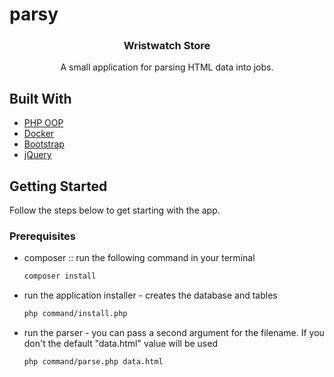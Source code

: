 # parsy

<div align="center">
  <h3 align="center">Wristwatch Store</h3>

  <p align="center">
    A small application for parsing HTML data into jobs.
  </p>
</div>

## Built With

* [PHP OOP](https://php.net/)
* [Docker](https://www.docker.com/)
* [Bootstrap](https://getbootstrap.com)
* [jQuery](https://jquery.com)

## Getting Started

Follow the steps below to get starting with the app.

### Prerequisites

* composer :: run the following command in your terminal
  ```sh
  composer install
  ```

* run the application installer - creates the database and tables
  ```sh
  php command/install.php
  ```

* run the parser - you can pass a second argument for the filename. If you don't the default "data.html" value will be used
  ```sh
  php command/parse.php data.html
  ```